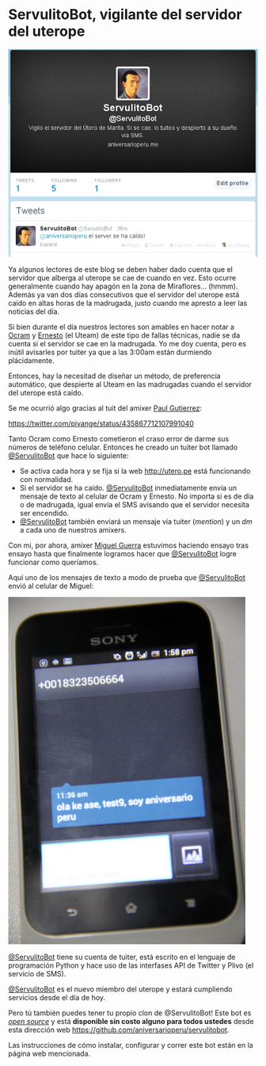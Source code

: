 # ServulitoBot, vigilante del servidor del uterope

![](images/servulito_bot.png)

Ya algunos lectores de este blog se deben haber dado cuenta que el servidor que
alberga al uterope se cae de cuando en vez. Esto ocurre generalmente cuando hay
apagón en la zona de Miraflores... (hmmm).
Además ya van dos días consecutivos que el servidor del uterope está caído en altas horas
de la madrugada, justo cuando me apresto a leer las noticias del día.

Si bien durante el día nuestros lectores son amables en hacer notar a 
[Ocram](https://twitter.com/ocram) y
    [Ernesto](https://twitter.com/ernestocabralm) (el Uteam) de este tipo de fallas técnicas, nadie se da cuenta si
    el servidor se cae en la madrugada. Yo me doy cuenta, pero es inútil
    avisarles por tuiter ya que a las 3:00am están durmiendo plácidamente.

Entonces, hay la necesitad de diseñar un método, de preferencia automático, que
despierte al Uteam en las madrugadas cuando el servidor del uterope está caído.

Se me ocurrió algo gracias al tuit del amixer [Paul Gutierrez](https://twitter.com/pivange):

https://twitter.com/pivange/status/435867712107991040

Tanto Ocram como Ernesto cometieron el craso error de darme sus números
de teléfono celular. Entonces he creado un tuiter bot llamado
[@ServulitoBot](https://twitter.com/ServulitoBot) que hace lo siguiente:

* Se activa cada hora y se fija si la web <http://utero.pe> está funcionando
  con normalidad.
* Si el servidor se ha caído. [@ServulitoBot](https://twitter.com/ServulitoBot)
  inmediatamente envía un mensaje de
  texto al celular de Ocram y Ernesto. No importa si es de día o de madrugada,
  igual envía el SMS avisando que el servidor necesita ser encendido.
* [@ServulitoBot](https://twitter.com/ServulitoBot) también enviará un mensaje via tuiter (*mention*) y un *dm* a
  cada uno de nuestros amixers.

Con mi, por ahora, amixer [Miguel Guerra](https://twitter.pe/miguelguerrape)
estuvimos haciendo ensayo tras ensayo hasta que finalmente logramos hacer que 
[@ServulitoBot](https://twitter.com/ServulitoBot) logre funcionar como
queríamos.

Aquí uno de los mensajes de texto a modo de prueba que
[@ServulitoBot](https://twitter.com/ServulitoBot) envió al celular de Miguel:

![](images/servulito_bot2.png)

[@ServulitoBot](https://twitter.com/ServulitoBot) tiene su cuenta de tuiter,
está escrito en el lenguaje de programación Python y hace uso de las interfases
API de Twitter y Plivo (el servicio de SMS).

[@ServulitoBot](https://twitter.com/ServulitoBot) es el nuevo miembro del
uterope y estará cumpliendo servicios desde el día de hoy.

Pero tú también puedes tener tu propio clon de @ServulitoBot! Este bot es 
[*open source*](http://en.wikipedia.org/wiki/Open-source_software) y está **disponible sin
costo alguno para todos ustedes** desde esta dirección web
<https://github.com/aniversarioperu/servulitobot>.

Las instrucciones de cómo instalar, configurar y correr este bot están en la
página web mencionada.

